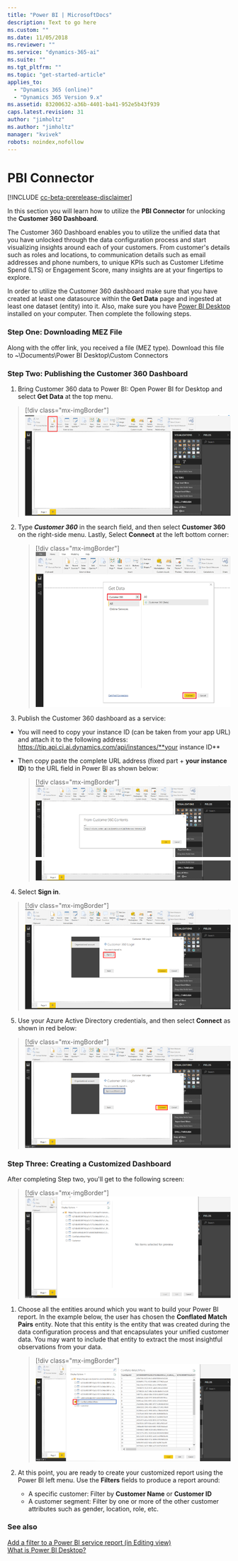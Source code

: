 ```yaml
---
title: "Power BI | MicrosoftDocs"
description: Text to go here
ms.custom: ""
ms.date: 11/05/2018
ms.reviewer: ""
ms.service: "dynamics-365-ai"
ms.suite: ""
ms.tgt_pltfrm: ""
ms.topic: "get-started-article"
applies_to: 
  - "Dynamics 365 (online)"
  - "Dynamics 365 Version 9.x"
ms.assetid: 83200632-a36b-4401-ba41-952e5b43f939
caps.latest.revision: 31
author: "jimholtz"
ms.author: "jimholtz"
manager: "kvivek"
robots: noindex,nofollow
---
```

# PBI Connector

[!INCLUDE [cc-beta-prerelease-disclaimer](../includes/cc-beta-prerelease-disclaimer.md)]

In this section you will learn how to utilize the **PBI Connector** for unlocking the **Customer 360 Dashboard**.

The Customer 360 Dashboard enables you to utilize the unified data that you have unlocked through the data configuration process and start visualizing insights around each of your customers. From customer's details such as roles and locations, to communication details such as email addresses and phone numbers, to unique KPIs such as Customer Lifetime Spend (LTS) or Engagement Score, many insights are at your fingertips to explore. 

In order to utilize the Customer 360 dashboard make sure that you have created at least one datasource within the **Get Data** page and ingested at least one dataset (entity) into it. Also, make sure you have [Power BI Desktop](https://powerbi.microsoft.com/desktop/) installed on your computer. Then complete the following steps.

### Step One: Downloading MEZ File

Along with the offer link, you received a file (MEZ type). Download this file to ~\Documents\Power BI Desktop\Custom Connectors

### Step Two: Publishing the Customer 360 Dashboard
 
 1. Bring Customer 360 data to Power BI: Open Power BI for Desktop and select **Get Data** at the top menu.
 
>   [!div class="mx-imgBorder"] 
>   ![](media/connector-powerbi-get-data.png "Power BI Get Data")

 
 2. Type ***Customer 360*** in the search field, and then select **Customer 360** on the right-side menu. Lastly, Select **Connect** at the left bottom corner:

    > [!div class="mx-imgBorder"] 
    > ![](media/connector-pbi-step-3.png "Power BI Connector")

3. Publish the Customer 360 dashboard as a service: 
- You will need to copy your instance ID (can be taken from your app URL) and attach it to the following address:
  https://tip.api.ci.ai.dynamics.com/api/instances/**your instance ID**

- Then copy paste the complete URL address (fixed part + **your instance ID**) to the URL field in Power BI as shown below:

  > [!div class="mx-imgBorder"] 
  > ![](media/connector-copy-instanceid.png "Copy Instance ID")

4. Select **Sign in**.

  > [!div class="mx-imgBorder"] 
  > ![](media/connector-sign-in.png "Sign in to Customer 360")
     
5. Use your Azure Active Directory credentials, and then select **Connect** as shown in red below:
     
  > [!div class="mx-imgBorder"] 
  > ![](media/connector-sign-in-azure-credentials.png "Sign in using Azure credentials")
     
### Step Three: Creating a Customized Dashboard

After completing Step two, you'll get to the following screen:

> [!div class="mx-imgBorder"] 
> ![](media/connector-now-signed-in.png "Signed in to Customer 360")

1. Choose all the entities around which you want to build your Power BI report. In the example below, the user has chosen the **Conflated Match Pairs** entity. Note that this entity is the entity that was created during the data configuration process and that encapsulates your unified customer data. You may want to include that entity to extract the most insightful observations from your data.
   
   > [!div class="mx-imgBorder"] 
   > ![](media/connector-conflated-match-pairs.png "Conflated match pairs")


2. At this point, you are ready to create your customized report using the Power BI left menu. Use the **Filters** fields to produce a report around:

   - A specific customer: Filter by **Customer Name** or **Customer ID**
   - A customer segment: Filter by one or more of the other customer attributes such as gender, location, role, etc.
   
### See also
 [Add a filter to a Power BI service report (in Editing view)](https://docs.microsoft.com/power-bi/power-bi-report-add-filter)<br/>
 [What is Power BI Desktop?](https://docs.microsoft.com/power-bi/desktop-what-is-desktop)
